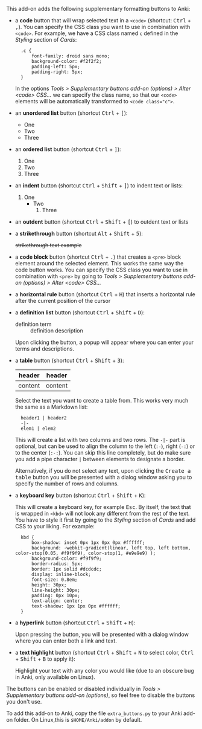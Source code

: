 
This add-on adds the following supplementary formatting buttons to Anki:

* a **code** button that will wrap selected text in a `<code>` (shortcut: <kbd>Ctrl</kbd> + <kbd>,</kbd>). You can specify the CSS class you want to use in combination with `<code>`. For example, we have a CSS class named `c` defined in the *Styling* section of *Cards*:


        .c {
            font-family: droid sans mono;
            background-color: #f2f2f2;
            padding-left: 5px;
            padding-right: 5px;
        }

    In the options *Tools &gt; Supplementary buttons add-on (options) &gt; Alter &lt;code&gt; CSS...* we can specify the class name, so that our `<code>` elements will be automatically transformed to `<code class="c">`.

* an **unordered list** button (shortcut <kbd>Ctrl</kbd> + <kbd>[</kbd>):

    * One
    * Two
    * Three

* an **ordered list** button (shortcut <kbd>Ctrl</kbd> + <kbd>]</kbd>):

    1. One
    2. Two
    3. Three

* an **indent** button (shortcut <kbd>Ctrl</kbd> + <kbd>Shift</kbd> + <kbd>]</kbd>) to indent text or lists:

    1. One
        * Two
            1. Three

* an **outdent** button (shortcut <kbd>Ctrl</kbd> + <kbd>Shift</kbd> + <kbd>[</kbd>) to outdent text or lists

* a **strikethrough** button (shortcut <kbd>Alt</kbd> + <kbd>Shift</kbd> + <kbd>5</kbd>):

    ~~strikethrough text example~~

* a **code block** button (shortcut <kbd>Ctrl</kbd> + <kbd>.</kbd>) that creates a `<pre>` block element around the selected element. This works the same way the code button works. You can specify the CSS class you want to use in combination with <code>&lt;pre&gt;</code> by going to <i>Tools &gt; Supplementary buttons add-on (options) &gt; Alter &lt;code&gt; CSS...</i>

* a **horizontal rule** button (shortcut <kbd>Ctrl</kbd> + <kbd>H</kbd>) that inserts a horizontal rule after the current position of the cursor

* a **definition list** button (shortcut <kbd>Ctrl</kbd> + <kbd>Shift</kbd> + <kbd>D</kbd>):

    <dl><dt>definition term</dt><dd>definition description</dd>

    Upon clicking the button, a popup will appear where you can enter your terms and descriptions.

* a **table** button (shortcut <kbd>Ctrl</kbd> + <kbd>Shift</kbd> + <kbd>3</kbd>):

    header | header
    --- | ---
    content | content
    
    Select the text you want to create a table from. This works very much the same as a Markdown list: 
    
        header1 | header2
        -|-
        elem1 | elem2
    
    This will create a list with two columns and two rows. The `-|-` part is optional, but can be used to align the column to the left (`:-`), right (`-:`) or to the center (`:-:`). You can skip this line completely, but do make sure you add a pipe character `|` between elements to designate a border.
    
    Alternatively, if you do not select any text, upon clicking the <kbd>Create a table</kbd> button you will be presented with a dialog window asking you to specify the number of rows and columns.
    
* a **keyboard key** button (shortcut <kbd>Ctrl</kbd> + <kbd>Shift</kbd> + <kbd>K</kbd>):
    
    This will create a keyboard key, for example <kbd>Esc</kbd>. By itself, the text that is wrapped in `<kbd>` will not look any different from the rest of the text. You have to style it first by going to the *Styling* section of *Cards* and add CSS to your liking. For example:


        kbd {
            box-shadow: inset 0px 1px 0px 0px #ffffff;
            background: -webkit-gradient(linear, left top, left bottom, color-stop(0.05, #f9f9f9), color-stop(1, #e9e9e9) );
            background-color: #f9f9f9;
            border-radius: 5px;
            border: 1px solid #dcdcdc;
            display: inline-block;
            font-size: 0.8em;
            height: 30px;
            line-height: 30px;
            padding: 0px 10px;
            text-align: center;
            text-shadow: 1px 1px 0px #ffffff;
        }

* a **hyperlink** button (shortcut <kbd>Ctrl</kbd> + <kbd>Shift</kbd> + <kbd>H</kbd>):

    Upon pressing the button, you will be presented with a dialog window where you can enter both a link and text.
    
* a **text highlight** button (shortcut <kbd>Ctrl</kbd> + <kbd>Shift</kbd> + <kbd>N</kbd> to select color, <kbd>Ctrl</kbd> + <kbd>Shift</kbd> + <kbd>B</kbd> to apply it):

    Highlight your text with any color you would like (due to an obscure bug in Anki, only available on Linux).

The buttons can be enabled or disabled individually in *Tools > Supplementary buttons add-on (options)*, so feel free to disable the buttons you don't use.

To add this add-on to Anki, copy the file `extra_buttons.py` to your Anki add-on folder. On Linux,this is   `$HOME/Anki/addon` by default.
